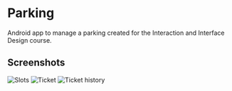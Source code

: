 # Parking

Android app to manage a parking created for the Interaction and Interface Design course.

## Screenshots
![](http://imgur.com/iOxZP1Al.png "Slots")
![](http://imgur.com/s9Rs8Xul.png "Ticket")
![](http://i.imgur.com/xXzwz7tl.png "Ticket history")
